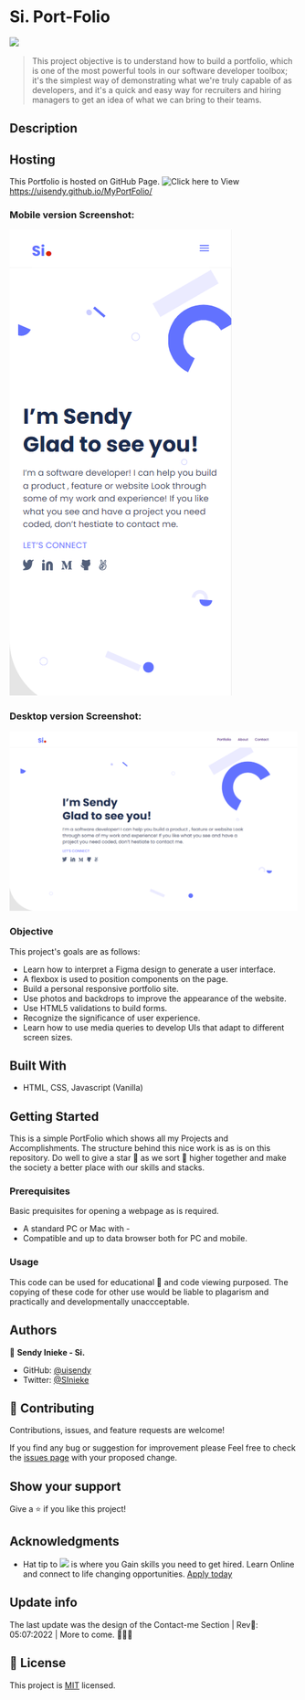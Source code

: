 # Si. Port-Folio

![](https://img.shields.io/badge/Microverse-blueviolet)

> This project objective is to understand how to build a portfolio, which is one of the most powerful tools in our software developer toolbox; it's the simplest way of demonstrating what we're truly capable of as developers, and it's a quick and easy way for recruiters and hiring managers to get an idea of what we can bring to their teams.

## Description

## Hosting

This Portfolio is hosted on GitHub Page. ![Click here](https://uisendy.github.io/MyPortFolio/) to View
https://uisendy.github.io/MyPortFolio/

### Mobile version Screenshot:

![screenshot](./images/Mobile.PNG)

### Desktop version Screenshot:

![screenshot](./images/Landing%20Page.PNG)

### Objective

This project's goals are as follows:

- Learn how to interpret a Figma design to generate a user interface.
- A flexbox is used to position components on the page.
- Build a personal responsive portfolio site.
- Use photos and backdrops to improve the appearance of the website.
- Use HTML5 validations to build forms.
- Recognize the significance of user experience.
- Learn how to use media queries to develop UIs that adapt to different screen sizes.

## Built With

- HTML, CSS, Javascript (Vanilla)

## Getting Started

This is a simple PortFolio which shows all my Projects and Accomplishments. The structure behind this nice work is as is on this repository. Do well to give a star 🌟 as we sort 🚀 higher together and make the society a better place with our skills and stacks.

### Prerequisites

Basic prequisites for opening a webpage as is required.

- A standard PC or Mac with -
- Compatible and up to data browser both for PC and mobile.

### Usage

This code can be used for educational 📘 and code viewing purposed. The copying of these code for other use would be liable to plagarism and practically and developmentally unaccceptable.

## Authors

👤 **Sendy Inieke - Si.**

- GitHub: [@uisendy](https://github.com/uisendy)
- Twitter: [@SInieke](https://twitter.com/SInieke)

## 🤝 Contributing

Contributions, issues, and feature requests are welcome!

If you find any bug or suggestion for improvement please Feel free to check the [issues page](../../issues/) with your proposed change.

## Show your support

Give a ⭐️ if you like this project!

## Acknowledgments

- Hat tip to ![](https://img.shields.io/badge/Microverse-blueviolet) is where you Gain skills you need to get hired. Learn Online and connect to life changing opportunities. [Apply today](https://www.microverse.org/?grsf=uv064g)

## Update info

The last update was the design of the Contact-me Section | Rev📅: 05:07:2022 | More to come. 🚀🚀🚀

## 📝 License

This project is [MIT](./MIT.md) licensed.
